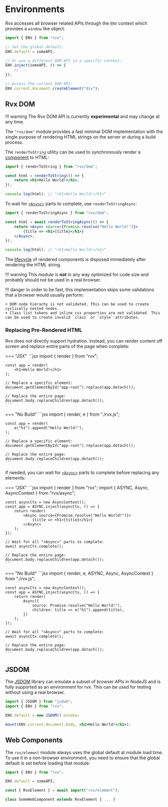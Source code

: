 # Environments
Rvx accesses all browser related APIs through the `ENV` context which provides a `window` like object.
```jsx
import { ENV } from "rvx";

// Set the global default:
ENV.default = someAPI;

// Or use a different DOM API in a specific context:
ENV.inject(someAPI, () => {
	// ...
});

// Access the current DOM API:
ENV.current.document.createElement("div");
```

## Rvx DOM

!!! warning
	The Rvx DOM API is currently **experimental** and may change at any time.

The `"rvx/dom"` module provides a fast minimal DOM implementation with the single purpose of rendering HTML strings on the server or during a build process.

The `renderToString` utility can be used to synchronously render a [component](../core/components.md) to HTML:
```jsx
import { renderToString } from "rvx/dom";

const html = renderToString(() => {
	return <h1>Hello World!</h1>;
});

console.log(html); // "<h1>Hello World!</h1>"
```

To wait for [`<Async>`](../async-utilities/async.md) parts to complete, use `renderToStringAsync`:
```jsx
import { renderToStringAsync } from "rvx/dom";

const html = await renderToStringAsync(() => {
	return <Async source={Promise.resolve("Hello World!")}>
		{title => <h1>{title}</h1>}
	</Async>;
});

console.log(html); // "<h1>Hello World!</h1>"
```

The [lifecycle](../core/lifecycle.md) of rendered components is disposed immediately after rendering the HTML string.

!!! warning
	This module is **not** in any way optimized for code size and probably should not be used in a real browser.

!!! danger
	In order to be fast, this implementation skips some validations that a browser would usually perform:

	+ DOM node hierachy is not validated. This can be used to create cyclically nested nodes.
	+ Class list tokens and inline css properties are not validated. This can be used to create invalid `class` or `style` attributes.

### Replacing Pre-Rendered HTML
Rvx does not directly support hydration. Instead, you can render content off screen and replace entire parts of the page when complete:

=== "JSX"
	```jsx
	import { render } from "rvx";

	const app = render(
		<h1>Hello World!</h1>
	);

	// Replace a specific element:
	document.getElementById("app-root").replace(app.detach());

	// Replace the entire page:
	document.body.replaceChildren(app.detach());
	```

=== "No Build"
	```jsx
	import { render, e } from "./rvx.js";

	const app = render(
		e("h1").append("Hello World!"),
	);

	// Replace a specific element:
	document.getElementById("app-root").replace(app.detach());

	// Replace the entire page:
	document.body.replaceChildren(app.detach());
	```

If needed, you can wait for [`<Async>`](../async-utilities/async.md) parts to complete before replacing any elements:

=== "JSX"
	```jsx
	import { render } from "rvx";
	import { ASYNC, Async, AsyncContext } from "rvx/async";

	const asyncCtx = new AsyncContext();
	const app = ASYNC.inject(asyncCtx, () => {
		return render(
			<Async source={Promise.resolve("Hello World!")}>
				{title => <h1>{title}</h1>}
			</Async>
		);
	});

	// Wait for all "<Async>" parts to complete:
	await asyncCtx.complete();

	// Replace the entire page:
	document.body.replaceChildren(app.detach());
	```

=== "No Build"
	```jsx
	import { render, e, ASYNC, Async, AsyncContext } from "./rvx.js";

	const asyncCtx = new AsyncContext();
	const app = ASYNC.inject(asyncCtx, () => {
		return render(
			Async({
				source: Promise.resolve("Hello World!"),
				children: title => e("h1").append(title),
			})
		);
	});

	// Wait for all "<Async>" parts to complete:
	await asyncCtx.complete();

	// Replace the entire page:
	document.body.replaceChildren(app.detach());
	```

## JSDOM
The [JSDOM](https://www.npmjs.com/package/jsdom) library can emulate a subset of browser APIs in NodeJS and is fully supported as an environment for rvx. This can be used for testing without using a real browser.
```jsx
import { JSDOM } from "jsdom";
import { ENV } from "rvx";

ENV.default = new JSDOM().window;

mount(ENV.current.document.body, <h1>Hello World!</h1>);
```

## Web Components
The `rvx/element` module always uses the global default at module load time. To use it in a non-browser environment, you need to ensure that the global default is set before loading that module:
```jsx
import { ENV } from "rvx";

ENV.default = someAPI;

const { RvxElement } = await import("rvx/element");

class SomeWebComponent extends RvxElement { ... }
```

